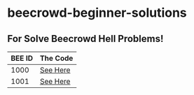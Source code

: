 # beecrowd-beginner-solutions

## For Solve Beecrowd Hell Problems!
|BEE ID|The Code|
|---|---|
|1000|[See Here](BEE-1000-Java14.ino)|
|1001|[See Here](BEE-1001-Java14.ino)|

